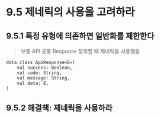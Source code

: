 # 9.5  제네릭의 사용을 고려하라

## 9.5.1 특정 유형에 의존하면 일반화를 제한한다

> 보통 API 공통 Response 정의할 때 제네릭을 사용했음
```
data class ApiResponse<E>(
    val success: Boolean,
    val code: String,
    val message: String,
    val data: E,
)
```

## 9.5.2 해결책: 제네릭을 사용하라
